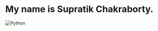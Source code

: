 # My name is Supratik Chakraborty.
<img src="https://github.com/MikeCodesDotNET/ColoredBadges/blob/master/png/dev/languages/python.png" alt="Python" style="vertical-align:top margin:6px 4px">
